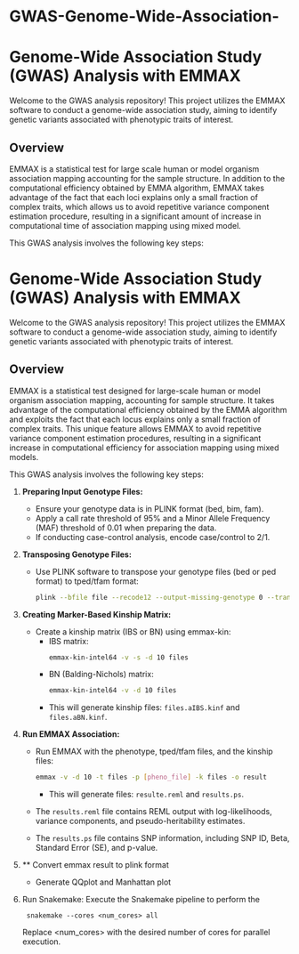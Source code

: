 # GWAS-Genome-Wide-Association-
# Genome-Wide Association Study (GWAS) Analysis with EMMAX

Welcome to the GWAS analysis repository! This project utilizes the EMMAX software to conduct a genome-wide association study, aiming to identify genetic variants associated with 
phenotypic traits of interest.

## Overview
EMMAX is a statistical test for large scale human or model organism association mapping accounting for the sample structure. In addition to the computational efficiency obtained by 
EMMA algorithm, EMMAX takes advantage of the fact that each loci explains only a small fraction of complex traits, which allows us to avoid repetitive variance component estimation 
procedure, resulting in a significant amount of increase in computational time of association mapping using mixed model.

This GWAS analysis involves the following key steps:

# Genome-Wide Association Study (GWAS) Analysis with EMMAX

Welcome to the GWAS analysis repository! This project utilizes the EMMAX software to conduct a genome-wide association study, aiming to identify genetic variants associated with 
phenotypic traits of interest.

## Overview

EMMAX is a statistical test designed for large-scale human or model organism association mapping, accounting for sample structure. It takes advantage of the computational efficiency 
obtained by the EMMA algorithm and exploits the fact that each locus explains only a small fraction of complex traits. This unique feature allows EMMAX to avoid repetitive variance 
component estimation procedures, resulting in a significant increase in computational efficiency for association mapping using mixed models.

This GWAS analysis involves the following key steps:

1. **Preparing Input Genotype Files:**
   - Ensure your genotype data is in PLINK format (bed, bim, fam).
   - Apply a call rate threshold of 95% and a Minor Allele Frequency (MAF) threshold of 0.01 when preparing the data.
   - If conducting case-control analysis, encode case/control to 2/1.

2. **Transposing Genotype Files:**
   - Use PLINK software to transpose your genotype files (bed or ped format) to tped/tfam format:
     ```bash
     plink --bfile file --recode12 --output-missing-genotype 0 --transpose --out files
     ```

3. **Creating Marker-Based Kinship Matrix:**
   - Create a kinship matrix (IBS or BN) using emmax-kin:
     - IBS matrix:
       ```bash
       emmax-kin-intel64 -v -s -d 10 files
       ```
     - BN (Balding-Nichols) matrix:
       ```bash
       emmax-kin-intel64 -v -d 10 files
       ```
     - This will generate kinship files: `files.aIBS.kinf` and `files.aBN.kinf`.

4. **Run EMMAX Association:**
   - Run EMMAX with the phenotype, tped/tfam files, and the kinship files:
     ```bash
     emmax -v -d 10 -t files -p [pheno_file] -k files -o result
     ```
     - This will generate files: `resulte.reml` and `results.ps`.

   - The `results.reml` file contains REML output with log-likelihoods, variance components, and pseudo-heritability estimates.

   - The `results.ps` file contains SNP information, including SNP ID, Beta, Standard Error (SE), and p-value.

5. ** Convert emmax result to plink format
   - Generate QQplot and Manhattan plot

6. Run Snakemake:
	Execute the Snakemake pipeline to perform the 
	
		snakemake --cores <num_cores> all

	Replace <num_cores> with the desired number of cores for parallel execution.
